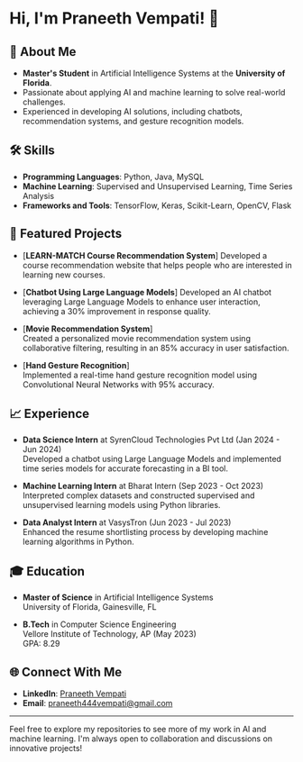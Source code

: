 # Hi, I'm Praneeth Vempati! 👋

## 🧠 About Me
- **Master's Student** in Artificial Intelligence Systems at the **University of Florida**.
- Passionate about applying AI and machine learning to solve real-world challenges.
- Experienced in developing AI solutions, including chatbots, recommendation systems, and gesture recognition models.

## 🛠️ Skills
- **Programming Languages**: Python, Java, MySQL
- **Machine Learning**: Supervised and Unsupervised Learning, Time Series Analysis
- **Frameworks and Tools**: TensorFlow, Keras, Scikit-Learn, OpenCV, Flask

## 🌟 Featured Projects
- [**LEARN-MATCH Course Recommendation System**] 
Developed a course recommendation website that helps people who are interested in learning new courses.

- [**Chatbot Using Large Language Models**]
Developed an AI chatbot leveraging Large Language Models to enhance user interaction, achieving a 30% improvement in response quality.

- [**Movie Recommendation System**]  
Created a personalized movie recommendation system using collaborative filtering, resulting in an 85% accuracy in user satisfaction.

- [**Hand Gesture Recognition**]  
Implemented a real-time hand gesture recognition model using Convolutional Neural Networks with 95% accuracy.

## 📈 Experience
- **Data Science Intern** at SyrenCloud Technologies Pvt Ltd (Jan 2024 - Jun 2024)  
  Developed a chatbot using Large Language Models and implemented time series models for accurate forecasting in a BI tool.

- **Machine Learning Intern** at Bharat Intern (Sep 2023 - Oct 2023)  
  Interpreted complex datasets and constructed supervised and unsupervised learning models using Python libraries.

- **Data Analyst Intern** at VasysTron (Jun 2023 - Jul 2023)  
  Enhanced the resume shortlisting process by developing machine learning algorithms in Python.

## 🎓 Education
- **Master of Science** in Artificial Intelligence Systems  
  University of Florida, Gainesville, FL

- **B.Tech** in Computer Science Engineering  
  Vellore Institute of Technology, AP (May 2023)  
  GPA: 8.29

## 🌐 Connect With Me
- **LinkedIn**: [Praneeth Vempati](https://www.linkedin.com/in/praneeth-vempati-14988b1a34)
- **Email**: praneeth444vempati@gmail.com

---

Feel free to explore my repositories to see more of my work in AI and machine learning. I'm always open to collaboration and discussions on innovative projects!


<!---
PraneethVempati/PraneethVempati is a ✨ special ✨ repository because its `README.md` (this file) appears on your GitHub profile.
You can click the Preview link to take a look at your changes.
--->
